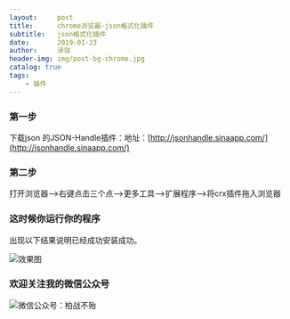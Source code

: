 ```yaml
---
layout:     post
title:      chrome浏览器-json格式化插件
subtitle:   json格式化插件
date:       2019-01-23
author:     涂诣
header-img: img/post-bg-chrome.jpg
catalog: true
tags:
    - 插件
---
```


### 第一步

下载json 的JSON-Handle插件：地址：[http://jsonhandle.sinaapp.com/](http://jsonhandle.sinaapp.com/)

### 第二步

打开浏览器—>右键点击三个点—>更多工具—>扩展程序—>将crx插件拖入浏览器

### 这时候你运行你的程序

出现以下结果说明已经成功安装成功。

![效果图](https://raw.githubusercontent.com/smartBBer/picBox/master/img/006KCUaNgy1fzgln4pwpaj313g0vgmzq.jpg)

### 欢迎关注我的微信公众号

![微信公众号：柏战不殆](http://upload-images.jianshu.io/upload_images/3990834-c91d28f8be4121e4.png?imageMogr2/auto-orient/strip%7CimageView2/2/w/1240)

